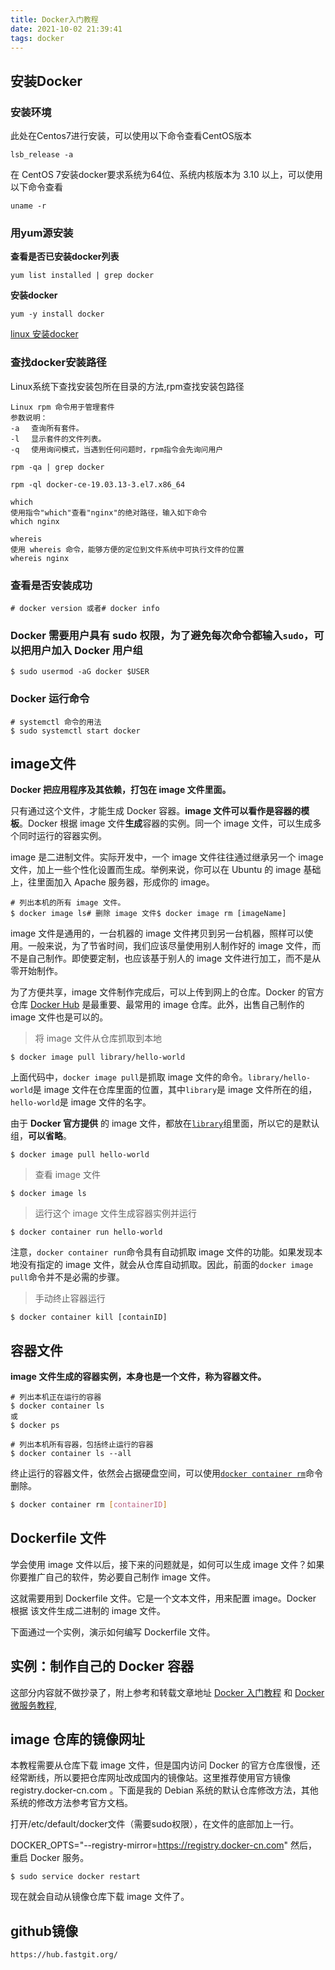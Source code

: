 ```yaml
---
title: Docker入门教程
date: 2021-10-02 21:39:41
tags: docker
---
```


## 安装Docker

### 安装环境

此处在Centos7进行安装，可以使用以下命令查看CentOS版本

```
lsb_release -a
```

在 CentOS 7安装docker要求系统为64位、系统内核版本为 3.10 以上，可以使用以下命令查看

```
uname -r
```

### 用yum源安装

**查看是否已安装docker列表**

```
yum list installed | grep docker
```

**安装docker**

```
yum -y install docker
```

[linux 安装docker](https://www.cnblogs.com/kingsonfu/p/11576797.html)


### 查找docker安装路径

Linux系统下查找安装包所在目录的方法,rpm查找安装包路径

```
Linux rpm 命令用于管理套件
参数说明：
-a 　查询所有套件。
-l 　显示套件的文件列表。
-q 　使用询问模式，当遇到任何问题时，rpm指令会先询问用户

rpm -qa | grep docker

rpm -ql docker-ce-19.03.13-3.el7.x86_64

which
使用指令"which"查看"nginx"的绝对路径，输入如下命令
which nginx

whereis
使用 whereis 命令，能够方便的定位到文件系统中可执行文件的位置
whereis nginx
```

### 查看是否安装成功

```
# docker version 或者# docker info
```

### Docker 需要用户具有 sudo 权限，为了避免每次命令都输入`sudo`，可以把用户加入 Docker 用户组

```
$ sudo usermod -aG docker $USER
```

### Docker 运行命令

```
# systemctl 命令的用法
$ sudo systemctl start docker 
```

## image文件

**Docker 把应用程序及其依赖，打包在 image 文件里面。**

只有通过这个文件，才能生成 Docker 容器。**image 文件可以看作是容器的模板**。Docker 根据 image 文件**生成**容器的实例。同一个 image 文件，可以生成多个同时运行的容器实例。

image 是二进制文件。实际开发中，一个 image 文件往往通过继承另一个 image 文件，加上一些个性化设置而生成。举例来说，你可以在 Ubuntu 的 image 基础上，往里面加入 Apache 服务器，形成你的 image。

```
# 列出本机的所有 image 文件。
$ docker image ls# 删除 image 文件$ docker image rm [imageName]
```

image 文件是通用的，一台机器的 image 文件拷贝到另一台机器，照样可以使用。一般来说，为了节省时间，我们应该尽量使用别人制作好的 image 文件，而不是自己制作。即使要定制，也应该基于别人的 image 文件进行加工，而不是从零开始制作。

为了方便共享，image 文件制作完成后，可以上传到网上的仓库。Docker 的官方仓库 [Docker Hub](https://hub.docker.com/) 是最重要、最常用的 image 仓库。此外，出售自己制作的 image 文件也是可以的。



> 将 image 文件从仓库抓取到本地

```
$ docker image pull library/hello-world
```

上面代码中，`docker image pull`是抓取 image 文件的命令。`library/hello-world`是 image 文件在仓库里面的位置，其中`library`是 image 文件所在的组，`hello-world`是 image 文件的名字。

由于 **Docker 官方提供** 的 image 文件，都放在[`library`](https://hub.docker.com/r/library/)组里面，所以它的是默认组，**可以省略**。

```
$ docker image pull hello-world
```

> 查看 image 文件

```
$ docker image ls
```

> 运行这个 image 文件生成容器实例并运行

```
$ docker container run hello-world
```

注意，`docker container run`命令具有自动抓取 image 文件的功能。如果发现本地没有指定的 image 文件，就会从仓库自动抓取。因此，前面的`docker image pull`命令并不是必需的步骤。

> 手动终止容器运行

```
$ docker container kill [containID]
```

## 容器文件

**image 文件生成的容器实例，本身也是一个文件，称为容器文件。**

```
# 列出本机正在运行的容器
$ docker container ls
或
$ docker ps

# 列出本机所有容器，包括终止运行的容器
$ docker container ls --all
```

终止运行的容器文件，依然会占据硬盘空间，可以使用[`docker container rm`](https://docs.docker.com/engine/reference/commandline/container_rm/)命令删除。

```bash
$ docker container rm [containerID]
```

## Dockerfile 文件

学会使用 image 文件以后，接下来的问题就是，如何可以生成 image 文件？如果你要推广自己的软件，势必要自己制作 image 文件。

这就需要用到 Dockerfile 文件。它是一个文本文件，用来配置 image。Docker 根据 该文件生成二进制的 image 文件。

下面通过一个实例，演示如何编写 Dockerfile 文件。


## 实例：制作自己的 Docker 容器

这部分内容就不做抄录了，附上参考和转载文章地址 [Docker 入门教程](http://www.ruanyifeng.com/blog/2018/02/docker-tutorial.html) 和 [Docker 微服务教程](https://www.ruanyifeng.com/blog/2018/02/docker-wordpress-tutorial.html),


## image 仓库的镜像网址
本教程需要从仓库下载 image 文件，但是国内访问 Docker 的官方仓库很慢，还经常断线，所以要把仓库网址改成国内的镜像站。这里推荐使用官方镜像 registry.docker-cn.com 。下面是我的 Debian 系统的默认仓库修改方法，其他系统的修改方法参考官方文档。

打开/etc/default/docker文件（需要sudo权限），在文件的底部加上一行。

DOCKER_OPTS="--registry-mirror=https://registry.docker-cn.com"
然后，重启 Docker 服务。

```
$ sudo service docker restart
```
现在就会自动从镜像仓库下载 image 文件了。


## github镜像

```
https://hub.fastgit.org/
```

